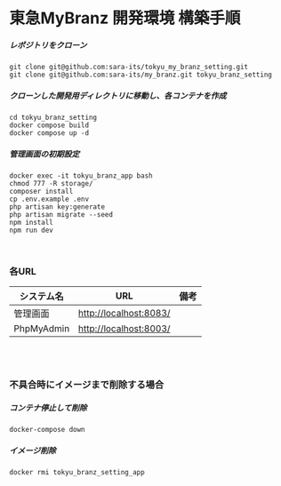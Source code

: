 # 東急MyBranz 開発環境 構築手順

##### レポジトリをクローン
    git clone git@github.com:sara-its/tokyu_my_branz_setting.git
    git clone git@github.com:sara-its/my_branz.git tokyu_branz_setting

##### クローンした開発用ディレクトリに移動し、各コンテナを作成
    cd tokyu_branz_setting
    docker compose build
    docker compose up -d

##### 管理画面の初期設定
    docker exec -it tokyu_branz_app bash
    chmod 777 -R storage/
    composer install
    cp .env.example .env
    php artisan key:generate
    php artisan migrate --seed
    npm install
    npm run dev

<br>

### 各URL
| システム名      | URL                                                                                                                               | 備考                                                             |
|------------|-----------------------------------------------------------------------------------------------------------------------------------|----------------------------------------------------------------|
| 管理画面       | <a href="http://localhost:8083/">http://localhost:8083/</a>                                                                       |                                                                |
| PhpMyAdmin | <a href="http://localhost:8003/">http://localhost:8003/</a>                                                                       |                                                                |



<br><br>

### 不具合時にイメージまで削除する場合
##### コンテナ停止して削除
    docker-compose down

##### イメージ削除
    docker rmi tokyu_branz_setting_app


